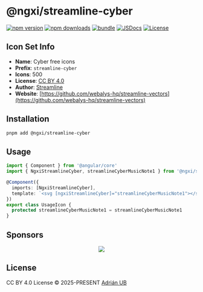 # @ngxi/streamline-cyber

[![npm version][npm-version-src]][npm-version-href]
[![npm downloads][npm-downloads-src]][npm-downloads-href]
[![bundle][bundle-src]][bundle-href]
[![JSDocs][jsdocs-src]][jsdocs-href]
[![License][license-src]][license-href]

## Icon Set Info

- **Name**: Cyber free icons
- **Prefix**: `streamline-cyber`
- **Icons**: 500
- **License**: [CC BY 4.0](https://creativecommons.org/licenses/by/4.0/)
- **Author**: [Streamline](https://github.com/webalys-hq/streamline-vectors)
- **Website**: [https://github.com/webalys-hq/streamline-vectors](https://github.com/webalys-hq/streamline-vectors)

## Installation

```sh
pnpm add @ngxi/streamline-cyber
```

## Usage

```ts
import { Component } from '@angular/core'
import { NgxiStreamlineCyber, streamlineCyberMusicNote1 } from '@ngxi/streamline-cyber'

@Component({
  imports: [NgxiStreamlineCyber],
  template: `<svg [ngxiStreamlineCyber]="streamlineCyberMusicNote1"></svg>`
})
export class UsageIcon {
  protected streamlineCyberMusicNote1 = streamlineCyberMusicNote1
}
```

## Sponsors

<p align="center">
  <a href="https://cdn.jsdelivr.net/gh/adrian-ub/static/sponsors.svg">
    <img src='https://cdn.jsdelivr.net/gh/adrian-ub/static/sponsors.svg'/>
  </a>
</p>

## License

CC BY 4.0 License © 2025-PRESENT [Adrián UB](https://github.com/adrian-ub)

<!-- Badges -->

[npm-version-src]: https://img.shields.io/npm/v/@ngxi/streamline-cyber?style=flat&colorA=080f12&colorB=1fa669
[npm-version-href]: https://npmjs.com/package/@ngxi/streamline-cyber
[npm-downloads-src]: https://img.shields.io/npm/dm/@ngxi/streamline-cyber?style=flat&colorA=080f12&colorB=1fa669
[npm-downloads-href]: https://npmjs.com/package/@ngxi/streamline-cyber
[bundle-src]: https://img.shields.io/bundlephobia/minzip/@ngxi/streamline-cyber?style=flat&colorA=080f12&colorB=1fa669&label=minzip
[bundle-href]: https://bundlephobia.com/result?p=@ngxi/streamline-cyber
[license-src]: https://img.shields.io/npm/l/@ngxi/streamline-cyber?style=flat&colorA=080f12&colorB=1fa669
[license-href]: https://github.com/adrian-ub/ngxi/blob/main/LICENSE
[jsdocs-src]: https://img.shields.io/badge/jsdocs-reference-080f12?style=flat&colorA=080f12&colorB=1fa669
[jsdocs-href]: https://www.jsdocs.io/package/@ngxi/streamline-cyber
